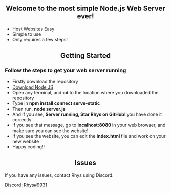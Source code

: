 <h2 align="center">Welcome to the most simple Node.js Web Server ever!</h2>

- Host Websites Easy
- Simple to use
- Only requires a few steps!


<h2 align="center">Getting Started</h2>
<h3> Follow the steps to get your web server running </h3>

- Firstly download the repository
- [Download Node JS](https://nodejs.org/en/)
- Open any terminal, and <strong>cd</strong> to the location where you downloaded the repository
- Type in <strong> npm install connect serve-static </strong>
- Then run, <strong> node server.js </strong>
- And if you see, <strong> Server running, Star Rhys on GitHub! </strong> you have done it correctly
- If you see that message, go to <strong> localhost:8080 </strong> in your web browser, and make sure you can see the website!
- If you see the website, you can edit the <strong> Index.html </strong> file and work on your new website
- Happy coding!! 

<h2 align="center">Issues</h2>
<p> If you have any issues, contact Rhys using Discord.</p>
<p> Discord: Rhys#9931 </p>
